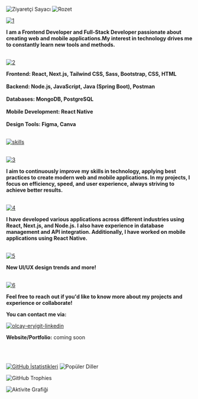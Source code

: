 ![Ziyaretçi Sayacı](https://komarev.com/ghpvc/?username=olcayeryigit&color=red) ![Rozet](https://img.shields.io/badge/Yazılım-JavaScript-blue)

[![1](https://github.com/user-attachments/assets/b8866c72-e6fb-43f6-aed6-2fa27db7a93e)](https://github.com/olcayeryigit/olcayeryigit/blob/main/README.md)

__I am a Frontend Developer and Full-Stack Developer passionate about creating web and mobile applications.My interest in technology drives me to constantly learn new tools and methods.__
<br></br>

[![2](https://github.com/user-attachments/assets/1a4507d3-9428-4cf0-997d-afdc84730fc0)](https://github.com/olcayeryigit/olcayeryigit/blob/main/README.md)

__Frontend: React, Next.js, Tailwind CSS, Sass, Bootstrap, CSS, HTML__ 
<br/>
<br/>
__Backend: Node.js, JavaScript, Java (Spring Boot), Postman__
<br/>
<br/>
__Databases: MongoDB, PostgreSQL__
<br/>
<br/>
__Mobile Development: React Native__
<br/>
<br/>
__Design Tools: Figma, Canva__
<br/>
<br/>

[![skills](https://github.com/user-attachments/assets/1b51f8d7-6edf-40e2-a3cf-bcfb947520ff)](https://github.com/olcayeryigit/olcayeryigit/blob/main/README.md)
<br></br>

[![3](https://github.com/user-attachments/assets/b7e130e3-d8d8-4805-bf68-314bf918002c)](https://github.com/olcayeryigit/olcayeryigit/blob/main/README.md)

__I aim to continuously improve my skills in technology, applying best practices to create modern web and mobile applications. In my projects, I focus on efficiency, speed, and user experience, always striving to achieve better results.__
<br></br>

[![4](https://github.com/user-attachments/assets/9198c0d5-b038-4e12-9d21-a661cf6b9e27)](https://github.com/olcayeryigit/olcayeryigit/blob/main/README.md)

__I have developed various applications across different industries using React, Next.js, and Node.js. I also have experience in database management and API integration. Additionally, I have worked on mobile applications using React Native.__
<br></br>

[![5](https://github.com/user-attachments/assets/1b0387fd-d22b-4ea0-b3c7-a966cc7a6395)](https://github.com/olcayeryigit/olcayeryigit/blob/main/README.md)

__New UI/UX design trends and more!__
<br></br>

[![6](https://github.com/user-attachments/assets/326811eb-f626-4c5c-a3d0-791d2a475871)](https://github.com/olcayeryigit/olcayeryigit/blob/main/README.md)

__Feel free to reach out if you'd like to know more about my projects and experience or collaborate!__

__You can contact me via:__

[![olcay-eryigit-linkedin](https://github.com/user-attachments/assets/4c7335bd-3eb0-4050-ab62-93a3c6ebf683)](https://www.linkedin.com/in/olcay-eryi%C4%9Fit-oe1/)




__Website/Portfolio:__ coming soon

<br></br>

[![GitHub İstatistikleri](https://github-readme-stats.vercel.app/api?username=olcayeryigit&show_icons=true&count_private=true&border_radius=30&theme=default&card_width=300)](https://github-readme-stats.vercel.app/api?username=olcayeryigit) ![Popüler Diller](https://github-readme-stats.vercel.app/api/top-langs/?username=olcayeryigit&layout=compact&theme=default&card_width=300&border_radius=30)


![GitHub Trophies](https://github-profile-trophy.vercel.app/?username=olcayeryigit&theme=default)

![Aktivite Grafiği](https://github-readme-activity-graph.vercel.app/graph?username=olcayeryigit&theme=gruvbox)







